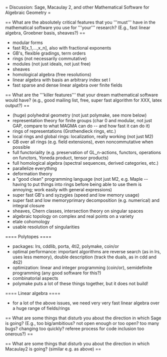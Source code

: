 = Discussion: Sage, Macaulay 2, and other Mathematical Software for Algebraic Geometry =

== What are the absolutely critical features that you '''must''' have in the mathematical software you use for '''your''' research? (E.g., fast linear algebra, Groebner basis, sheaves?) ==
 * modular forms
 * fast R[x_1,...,x_n], also with fractional exponents
 * GB's, flexible gradings, term orders
 * rings (not necessarily commutative)
 * modules (not just ideals, not just free)
 * sheaves
 * homological algebra (free resolutions)
 * linear algebra with basis an arbitrary index set I
 * fast sparse and dense linear algebra over finite fields

== What are the '''killer features''' that your dream mathematical software would have? (e.g., good mailing list, free, super fast algorithm for XXX, latex output?) ==
 * (huge) polyhedral geometry (not just polymake, see more below)
 * representation theory for finite groups (char 0 and modular, not just GAP, compare to what MAGMA can do -- and how fast it can do it)
 * rings of representations (Grothendieck rings, etc.)
 * local rings and global rings: localization, really working (not just M2)
 * GB over all rings (e.g. field extensions), even noncommutative when possible
 * full functoriality (e.g. preservation of GL_n-actions, functors, operations on functors, Yoneda product, tensor products)
 * full homological algebra (spectral sequences, derived categories, etc.)
 * parallelize everything
 * deformation theory
 * a "good clean" programming language (not just M2, e.g. Maple -- having to put things into rings before being able to use them is annoying; work easily with general expressions)
 * super fast GB's and syzygies (speed and low memory usage)
 * super fast and low memoryprimary decomposition (e.g. numerical) and integral closure
 * sheaves, Chern classes, intersection theory on singular spaces
 * algebraic topology on complex and real points on a variety
 * etale cohomology
 * usable resolution of singularities

==== Polytopes ====
 * packages: lrs, cddlib, porta, 4ti2, polymake, coin/or
 * optimal performance: important algorithms are reverse search (as in lrs, uses less memory), double description (track the duals, as in cdd and 4ti2)
 * optimization: linear and integer programming (coin/or), semidefinite programming (any good software for this?)
 * combinatorial aspects
 * polymake puts a lot of these things together, but it does not build!

==== Linear algebra ====
 * for a lot of the above issues, we need very very fast linear algebra over a huge range of fields/rings

== What are some things that disturb you about the direction in which Sage is going?  (E.g., too big/ambitious? not open enough or too open?  too many bugs?  changing too quickly? referee process for code inclusion too onerous?) ==

== What are some things that disturb you about the direction in which Macaulay2 is going?  (similar e.g. as above) ==

 
